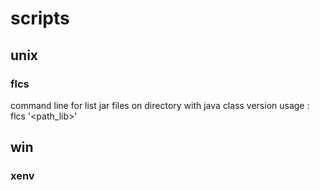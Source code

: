 # scripts
## unix
### flcs
command line for list jar files on directory with java class version
usage : flcs '<path_lib>'
## win
### xenv

